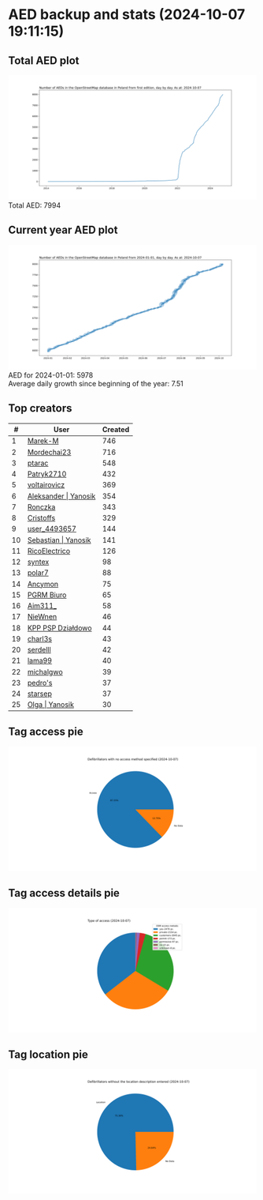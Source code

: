 # AED backup and stats (2024-10-07 19:11:15)


## Total AED plot
![](report_data/total_aed.svg)
Total AED: 7994

## Current year AED plot
![](report_data/current_year_aed.svg)\
AED for 2024-01-01: 5978\
Average daily growth since beginning of the year: 7.51

## Top creators
| # | User | Created |
| ------------- | ------------- | ------------- |
| 1 | [Marek-M](<https://www.openstreetmap.org/user/Marek-M>) | 746 |
| 2 | [Mordechai23](<https://www.openstreetmap.org/user/Mordechai23>) | 716 |
| 3 | [ptarac](<https://www.openstreetmap.org/user/ptarac>) | 548 |
| 4 | [Patryk2710](<https://www.openstreetmap.org/user/Patryk2710>) | 432 |
| 5 | [voltairovicz](<https://www.openstreetmap.org/user/voltairovicz>) | 369 |
| 6 | [Aleksander &#124; Yanosik](<https://www.openstreetmap.org/user/Aleksander &#124; Yanosik>) | 354 |
| 7 | [Ronczka](<https://www.openstreetmap.org/user/Ronczka>) | 343 |
| 8 | [Cristoffs](<https://www.openstreetmap.org/user/Cristoffs>) | 329 |
| 9 | [user_4493657](<https://www.openstreetmap.org/user/user_4493657>) | 144 |
| 10 | [Sebastian &#124; Yanosik](<https://www.openstreetmap.org/user/Sebastian &#124; Yanosik>) | 141 |
| 11 | [RicoElectrico](<https://www.openstreetmap.org/user/RicoElectrico>) | 126 |
| 12 | [syntex](<https://www.openstreetmap.org/user/syntex>) | 98 |
| 13 | [polar7](<https://www.openstreetmap.org/user/polar7>) | 88 |
| 14 | [Ancymon](<https://www.openstreetmap.org/user/Ancymon>) | 75 |
| 15 | [PGRM Biuro](<https://www.openstreetmap.org/user/PGRM Biuro>) | 65 |
| 16 | [Aim311_](<https://www.openstreetmap.org/user/Aim311_>) | 58 |
| 17 | [NieWnen](<https://www.openstreetmap.org/user/NieWnen>) | 46 |
| 18 | [KPP PSP Działdowo](<https://www.openstreetmap.org/user/KPP PSP Działdowo>) | 44 |
| 19 | [charl3s](<https://www.openstreetmap.org/user/charl3s>) | 43 |
| 20 | [serdelll](<https://www.openstreetmap.org/user/serdelll>) | 42 |
| 21 | [lama99](<https://www.openstreetmap.org/user/lama99>) | 40 |
| 22 | [michalgwo](<https://www.openstreetmap.org/user/michalgwo>) | 39 |
| 23 | [pedro's](<https://www.openstreetmap.org/user/pedro's>) | 37 |
| 24 | [starsep](<https://www.openstreetmap.org/user/starsep>) | 37 |
| 25 | [Olga &#124; Yanosik](<https://www.openstreetmap.org/user/Olga &#124; Yanosik>) | 30 |

## Tag access pie
![](report_data/tag_access.svg)

## Tag access details pie
![](report_data/tag_access_details.svg)

## Tag location pie
![](report_data/tag_location.svg)

